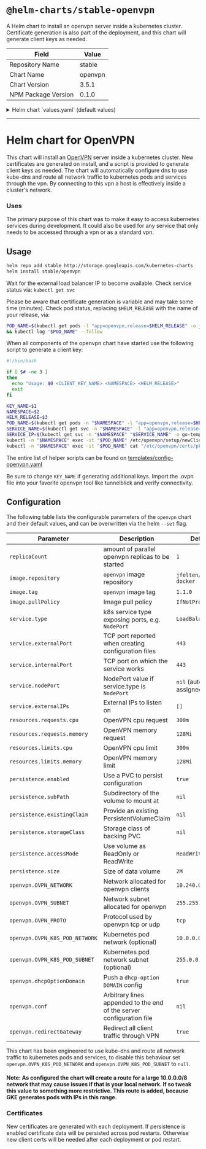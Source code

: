 # `@helm-charts/stable-openvpn`

A Helm chart to install an openvpn server inside a kubernetes cluster. Certificate generation is also part of the deployment, and this chart will generate client keys as needed.

| Field               | Value   |
| ------------------- | ------- |
| Repository Name     | stable  |
| Chart Name          | openvpn |
| Chart Version       | 3.5.1   |
| NPM Package Version | 0.1.0   |

<details>

<summary>Helm chart `values.yaml` (default values)</summary>

```yaml
# Default values for openvpn.
# This is a YAML-formatted file.
# Declare variables to be passed into your templates.
replicaCount: 1
image:
  repository: jfelten/openvpn-docker
  tag: 1.1.0
  pullPolicy: IfNotPresent
service:
  type: LoadBalancer
  externalPort: 443
  internalPort: 443
  externalIPs: []
  nodePort: 32085
  # loadBalancerIP: 10.0.0.1

  ## Here annotations can be added to the openvpn service
  # annotations:
  #   external-dns.alpha.kubernetes.io/hostname: vpn.example.com
  annotations: {}

resources:
  limits:
    cpu: 300m
    memory: 128Mi
  requests:
    cpu: 300m
    memory: 128Mi
persistence:
  enabled: true
  # subPath: openvpn
  ## A manually managed Persistent Volume and Claim
  ## Requires persistence.enabled: true
  ## If defined, PVC must be created manually before volume will be bound
  # existingClaim:

  ## openvpn data Persistent Volume Storage Class
  ## If defined, storageClassName: <storageClass>
  ## If set to "-", storageClassName: "", which disables dynamic provisioning
  ## If undefined (the default) or set to null, no storageClassName spec is
  ##   set, choosing the default provisioner.  (gp2 on AWS, standard on
  ##   GKE, AWS & OpenStack)
  ##
  # storageClass: "-"
  accessMode: ReadWriteOnce
  size: 2M
openvpn:
  # Network allocated for openvpn clients (default: 10.240.0.0).
  OVPN_NETWORK: 10.240.0.0
  # Network subnet allocated for openvpn client (default: 255.255.0.0).
  OVPN_SUBNET: 255.255.0.0
  # Protocol used by openvpn tcp or udp (default: udp).
  OVPN_PROTO: tcp
  # Kubernetes pod network (optional).
  OVPN_K8S_POD_NETWORK: '10.0.0.0'
  # Kubernetes pod network subnet (optional).
  OVPN_K8S_POD_SUBNET: '255.0.0.0'
  # Push a `dhcp-option DOMAIN` config
  dhcpOptionDomain: true
  # Redirect all client traffic through VPN
  redirectGateway: true
  # Arbitrary lines appended to the end of the server configuration file
  # conf: |
  #  max-clients 100
  #  client-to-client
```

</details>

---

# Helm chart for OpenVPN

This chart will install an [OpenVPN](https://openvpn.net/) server inside a kubernetes cluster. New certificates are generated on install, and a script is provided to generate client keys as needed. The chart will automatically configure dns to use kube-dns and route all network traffic to kubernetes pods and services through the vpn. By connecting to this vpn a host is effectively inside a cluster's network.

### Uses

The primary purpose of this chart was to make it easy to access kubernetes services during development. It could also be used for any service that only needs to be accessed through a vpn or as a standard vpn.

## Usage

```bash
helm repo add stable http://storage.googleapis.com/kubernetes-charts
helm install stable/openvpn
```

Wait for the external load balancer IP to become available. Check service status via: `kubectl get svc`

Please be aware that certificate generation is variable and may take some time (minutes).
Check pod status, replacing `$HELM_RELEASE` with the name of your release, via:

```bash
POD_NAME=$(kubectl get pods -l "app=openvpn,release=$HELM_RELEASE" -o jsonpath='{.items[0].metadata.name}') \
&& kubectl log "$POD_NAME" --follow
```

When all components of the openvpn chart have started use the following script to generate a client key:

```bash
#!/bin/bash

if [ $# -ne 3 ]
then
  echo "Usage: $0 <CLIENT_KEY_NAME> <NAMESPACE> <HELM_RELEASE>"
  exit
fi

KEY_NAME=$1
NAMESPACE=$2
HELM_RELEASE=$3
POD_NAME=$(kubectl get pods -n "$NAMESPACE" -l "app=openvpn,release=$HELM_RELEASE" -o jsonpath='{.items[0].metadata.name}')
SERVICE_NAME=$(kubectl get svc -n "$NAMESPACE" -l "app=openvpn,release=$HELM_RELEASE" -o jsonpath='{.items[0].metadata.name}')
SERVICE_IP=$(kubectl get svc -n "$NAMESPACE" "$SERVICE_NAME" -o go-template='{{range $k, $v := (index .status.loadBalancer.ingress 0)}}{{$v}}{{end}}')
kubectl -n "$NAMESPACE" exec -it "$POD_NAME" /etc/openvpn/setup/newClientCert.sh "$KEY_NAME" "$SERVICE_IP"
kubectl -n "$NAMESPACE" exec -it "$POD_NAME" cat "/etc/openvpn/certs/pki/$KEY_NAME.ovpn" > "$KEY_NAME.ovpn"
```

The entire list of helper scripts can be found on [templates/config-openvpn.yaml](templates/config-openvpn.yaml)

Be sure to change `KEY_NAME` if generating additional keys. Import the .ovpn file into your favorite openvpn tool like tunnelblick and verify connectivity.

## Configuration

The following table lists the configurable parameters of the `openvpn` chart and their default values,
and can be overwritten via the helm `--set` flag.

| Parameter                      | Description                                                          | Default                  |
| ------------------------------ | -------------------------------------------------------------------- | ------------------------ |
| `replicaCount`                 | amount of parallel openvpn replicas to be started                    | `1`                      |
| `image.repository`             | `openvpn` image repository                                           | `jfelten/openvpn-docker` |
| `image.tag`                    | `openvpn` image tag                                                  | `1.1.0`                  |
| `image.pullPolicy`             | Image pull policy                                                    | `IfNotPresent`           |
| `service.type`                 | k8s service type exposing ports, e.g. `NodePort`                     | `LoadBalancer`           |
| `service.externalPort`         | TCP port reported when creating configuration files                  | `443`                    |
| `service.internalPort`         | TCP port on which the service works                                  | `443`                    |
| `service.nodePort`             | NodePort value if service.type is `NodePort`                         | `nil` (auto-assigned)    |
| `service.externalIPs`          | External IPs to listen on                                            | `[]`                     |
| `resources.requests.cpu`       | OpenVPN cpu request                                                  | `300m`                   |
| `resources.requests.memory`    | OpenVPN memory request                                               | `128Mi`                  |
| `resources.limits.cpu`         | OpenVPN cpu limit                                                    | `300m`                   |
| `resources.limits.memory`      | OpenVPN memory limit                                                 | `128Mi`                  |
| `persistence.enabled`          | Use a PVC to persist configuration                                   | `true`                   |
| `persistence.subPath`          | Subdirectory of the volume to mount at                               | `nil`                    |
| `persistence.existingClaim`    | Provide an existing PersistentVolumeClaim                            | `nil`                    |
| `persistence.storageClass`     | Storage class of backing PVC                                         | `nil`                    |
| `persistence.accessMode`       | Use volume as ReadOnly or ReadWrite                                  | `ReadWriteOnce`          |
| `persistence.size`             | Size of data volume                                                  | `2M`                     |
| `openvpn.OVPN_NETWORK`         | Network allocated for openvpn clients                                | `10.240.0.0`             |
| `openvpn.OVPN_SUBNET`          | Network subnet allocated for openvpn                                 | `255.255.0.0`            |
| `openvpn.OVPN_PROTO`           | Protocol used by openvpn tcp or udp                                  | `tcp`                    |
| `openvpn.OVPN_K8S_POD_NETWORK` | Kubernetes pod network (optional)                                    | `10.0.0.0`               |
| `openvpn.OVPN_K8S_POD_SUBNET`  | Kubernetes pod network subnet (optional)                             | `255.0.0.0`              |
| `openvpn.dhcpOptionDomain`     | Push a `dhcp-option DOMAIN` config                                   | `true`                   |
| `openvpn.conf`                 | Arbitrary lines appended to the end of the server configuration file | `nil`                    |
| `openvpn.redirectGateway`      | Redirect all client traffic through VPN                              | `true`                   |

This chart has been engineered to use kube-dns and route all network traffic to kubernetes pods and services,
to disable this behaviour set `openvpn.OVPN_K8S_POD_NETWORK` and `openvpn.OVPN_K8S_POD_SUBNET` to `null`.

#### Note: As configured the chart will create a route for a large 10.0.0.0/8 network that may cause issues if that is your local network. If so tweak this value to something more restrictive. This route is added, because GKE generates pods with IPs in this range.

### Certificates

New certificates are generated with each deployment.
If persistence is enabled certificate data will be persisted across pod restarts.
Otherwise new client certs will be needed after each deployment or pod restart.
